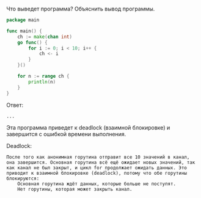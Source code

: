 Что выведет программа? Объяснить вывод программы.

```go
package main

func main() {
	ch := make(chan int)
	go func() {
		for i := 0; i < 10; i++ {
			ch <- i
		}
	}()

	for n := range ch {
		println(n)
	}
}
```

Ответ:
```
...

```
Эта программа приведет к deadlock (взаимной блокировке) и завершится с ошибкой времени выполнения.

Deadlock:

    После того как анонимная горутина отправит все 10 значений в канал, она завершится. Основная горутина всё ещё ожидает новых значений, так как канал не был закрыт, и цикл for продолжает ожидать данных. Это приводит к взаимной блокировке (deadlock), потому что обе горутины блокируются:
        Основная горутина ждёт данных, которые больше не поступят.
        Нет горутины, которая может закрыть канал.